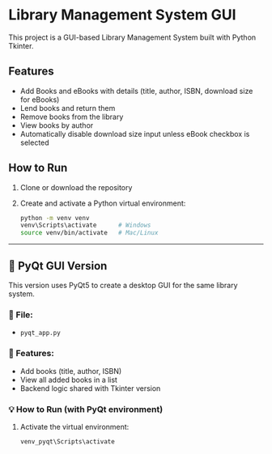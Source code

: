 # Library Management System GUI

This project is a GUI-based Library Management System built with Python Tkinter.

## Features

- Add Books and eBooks with details (title, author, ISBN, download size for eBooks)  
- Lend books and return them  
- Remove books from the library  
- View books by author  
- Automatically disable download size input unless eBook checkbox is selected  

## How to Run

1. Clone or download the repository  
2. Create and activate a Python virtual environment:

   ```bash
   python -m venv venv
   venv\Scripts\activate      # Windows
   source venv/bin/activate   # Mac/Linux
---

## 🧠 PyQt GUI Version

This version uses PyQt5 to create a desktop GUI for the same library system.

### 📂 File:
- `pyqt_app.py`

### 🧪 Features:
- Add books (title, author, ISBN)
- View all added books in a list
- Backend logic shared with Tkinter version

### 💡 How to Run (with PyQt environment)

1. Activate the virtual environment:
   ```bash
   venv_pyqt\Scripts\activate
